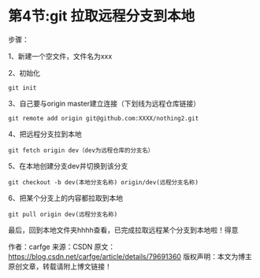 # 第4节:git 拉取远程分支到本地

步骤：

1、新建一个空文件，文件名为xxx

2、初始化

```
git init
```

3、自己要与origin master建立连接（下划线为远程仓库链接）

```
git remote add origin git@github.com:XXXX/nothing2.git
```

4、把远程分支拉到本地

```
git fetch origin dev（dev为远程仓库的分支名）
```

5、在本地创建分支dev并切换到该分支

```
git checkout -b dev(本地分支名称) origin/dev(远程分支名称)
```

6、把某个分支上的内容都拉取到本地

```
git pull origin dev(远程分支名称)
```

最后，回到本地文件夹hhhh查看，已完成拉取远程某个分支到本地啦！得意

作者：carfge 
来源：CSDN 
原文：https://blog.csdn.net/carfge/article/details/79691360 
版权声明：本文为博主原创文章，转载请附上博文链接！